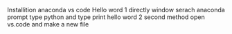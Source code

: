 Installition
anaconda
vs code
Hello word
1 directly window serach anaconda prompt  type python and type print hello word
2 second method open vs.code and make a new file 